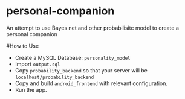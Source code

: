 # personal-companion
An attempt to use Bayes net and other probabilisitc model to create a personal companion

#How to Use
* Create a MySQL Database: `personality_model`
* Import `output.sql`
* Copy `probability_backend` so that your server will be `localhost/probability_backend`
* Copy and build `android_frontend` with relevant configuration.
* Run the app.
